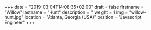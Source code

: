 +++
date = "2019-03-04T14:08:35+02:00"
draft = false
firstname = "Willow"
lastname = "Hunt"
description = ''
weight = 1
img = "willow-hunt.jpg"
location = "Atlanta, Georgia (USA)"
position = "Javascript Engineer"
+++
